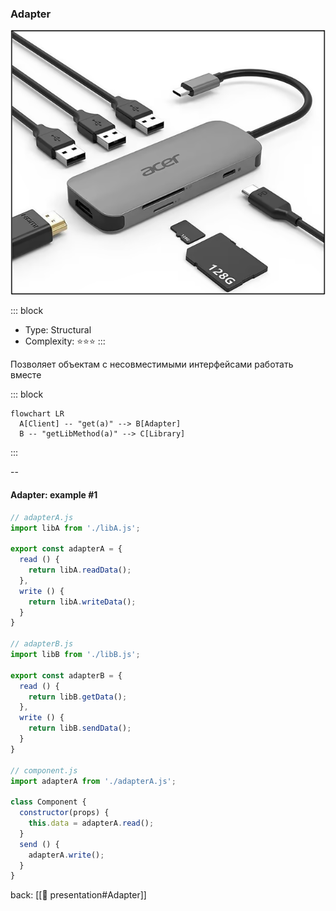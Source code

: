 ### Adapter <!-- element style="display:none" -->

<split left="1" right="1">

![[adapter.png | 500]](./imgs/adapter.png)

::: block <!-- element style="display: flex; font-size: 2rem" align="center"  -->
- Type: Structural
- Complexity: ⭐⭐⭐
::: 

</split>

Позволяет объектам с несовместимыми интерфейсами работать вместе

::: block <!-- element style="display: none;" -->
```mermaid
flowchart LR
  A[Client] -- "get(a)" --> B[Adapter]
  B -- "getLibMethod(a)" --> C[Library]
```
:::

--

#### Adapter: example #1

```js [|5,8,17,20, 26-35]
// adapterA.js
import libA from './libA.js';

export const adapterA = {
  read () {
    return libA.readData();
  },
  write () {
    return libA.writeData();
  }
}

// adapterB.js
import libB from './libB.js';

export const adapterB = {
  read () {
    return libB.getData();
  },
  write () {
    return libB.sendData();
  }
}

// component.js
import adapterA from './adapterA.js';

class Component {
  constructor(props) {
    this.data = adapterA.read();
  }
  send () {
    adapterA.write();
  }
}
```

back: [[📖 presentation#Adapter]] <!-- element style="display:none" -->
